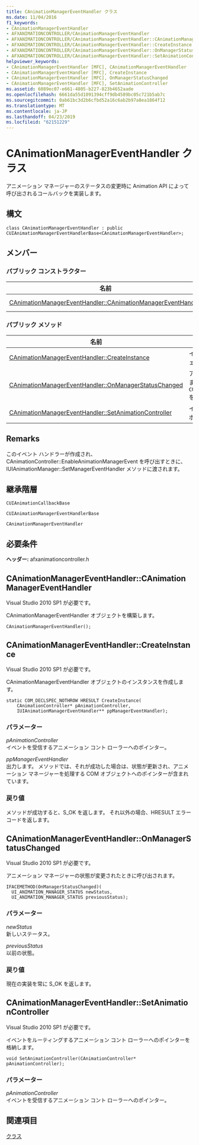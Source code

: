 ```yaml
---
title: CAnimationManagerEventHandler クラス
ms.date: 11/04/2016
f1_keywords:
- CAnimationManagerEventHandler
- AFXANIMATIONCONTROLLER/CAnimationManagerEventHandler
- AFXANIMATIONCONTROLLER/CAnimationManagerEventHandler::CAnimationManagerEventHandler
- AFXANIMATIONCONTROLLER/CAnimationManagerEventHandler::CreateInstance
- AFXANIMATIONCONTROLLER/CAnimationManagerEventHandler::OnManagerStatusChanged
- AFXANIMATIONCONTROLLER/CAnimationManagerEventHandler::SetAnimationController
helpviewer_keywords:
- CAnimationManagerEventHandler [MFC], CAnimationManagerEventHandler
- CAnimationManagerEventHandler [MFC], CreateInstance
- CAnimationManagerEventHandler [MFC], OnManagerStatusChanged
- CAnimationManagerEventHandler [MFC], SetAnimationController
ms.assetid: 6089ec07-e661-4805-b227-823b4652aade
ms.openlocfilehash: 6661da55d1091394cff9db4589bc05c721b5ab7c
ms.sourcegitcommit: 0ab61bc3d2b6cfbd52a16c6ab2b97a8ea1864f12
ms.translationtype: MT
ms.contentlocale: ja-JP
ms.lasthandoff: 04/23/2019
ms.locfileid: "62151229"
---
```

# <a name="canimationmanagereventhandler-class"></a>CAnimationManagerEventHandler クラス

アニメーション マネージャーのステータスの変更時に Animation API によって呼び出されるコールバックを実装します。

## <a name="syntax"></a>構文

```
class CAnimationManagerEventHandler : public CUIAnimationManagerEventHandlerBase<CAnimationManagerEventHandler>;
```

## <a name="members"></a>メンバー

### <a name="public-constructors"></a>パブリック コンストラクター

|名前|説明|
|----------|-----------------|
|[CAnimationManagerEventHandler::CAnimationManagerEventHandler](#canimationmanagereventhandler)|`CAnimationManagerEventHandler` オブジェクトを構築します。|

### <a name="public-methods"></a>パブリック メソッド

|名前|説明|
|----------|-----------------|
|[CAnimationManagerEventHandler::CreateInstance](#createinstance)|インスタンスを作成します`CAnimationManagerEventHandler`オブジェクト。|
|[CAnimationManagerEventHandler::OnManagerStatusChanged](#onmanagerstatuschanged)|アニメーション マネージャーの状態が変更されたときに呼び出されます。 ( `CUIAnimationManagerEventHandlerBase::OnManagerStatusChanged`をオーバーライドします)。|
|[CAnimationManagerEventHandler::SetAnimationController](#setanimationcontroller)|イベントをルーティングするアニメーション コント ローラーへのポインターを格納します。|

## <a name="remarks"></a>Remarks

このイベント ハンドラーが作成され、CAnimationController::EnableAnimationManagerEvent を呼び出すときに、IUIAnimationManager::SetManagerEventHandler メソッドに渡されます。

## <a name="inheritance-hierarchy"></a>継承階層

`CUIAnimationCallbackBase`

`CUIAnimationManagerEventHandlerBase`

`CAnimationManagerEventHandler`

## <a name="requirements"></a>必要条件

**ヘッダー:** afxanimationcontroller.h

##  <a name="canimationmanagereventhandler"></a>  CAnimationManagerEventHandler::CAnimationManagerEventHandler

Visual Studio 2010 SP1 が必要です。

CAnimationManagerEventHandler オブジェクトを構築します。

```
CAnimationManagerEventHandler();
```

##  <a name="createinstance"></a>  CAnimationManagerEventHandler::CreateInstance

Visual Studio 2010 SP1 が必要です。

CAnimationManagerEventHandler オブジェクトのインスタンスを作成します。

```
static COM_DECLSPEC_NOTHROW HRESULT CreateInstance(
    CAnimationController* pAnimationController,
    IUIAnimationManagerEventHandler** ppManagerEventHandler);
```

### <a name="parameters"></a>パラメーター

*pAnimationController*<br/>
イベントを受信するアニメーション コント ローラーへのポインター。

*ppManagerEventHandler*<br/>
出力します。 メソッドでは、それが成功した場合は、状態が更新され、アニメーション マネージャーを処理する COM オブジェクトへのポインターが含まれています。

### <a name="return-value"></a>戻り値

メソッドが成功すると、S_OK を返します。 それ以外の場合、HRESULT エラー コードを返します。

##  <a name="onmanagerstatuschanged"></a>  CAnimationManagerEventHandler::OnManagerStatusChanged

Visual Studio 2010 SP1 が必要です。

アニメーション マネージャーの状態が変更されたときに呼び出されます。

```
IFACEMETHOD(OnManagerStatusChanged)(
  UI_ANIMATION_MANAGER_STATUS newStatus,
  UI_ANIMATION_MANAGER_STATUS previousStatus);
```

### <a name="parameters"></a>パラメーター

*newStatus*<br/>
新しいステータス。

*previousStatus*<br/>
以前の状態。

### <a name="return-value"></a>戻り値

現在の実装を常に S_OK を返します。

##  <a name="setanimationcontroller"></a>  CAnimationManagerEventHandler::SetAnimationController

Visual Studio 2010 SP1 が必要です。

イベントをルーティングするアニメーション コント ローラーへのポインターを格納します。

```
void SetAnimationController(CAnimationController* pAnimationController);
```

### <a name="parameters"></a>パラメーター

*pAnimationController*<br/>
イベントを受信するアニメーション コント ローラーへのポインター。

## <a name="see-also"></a>関連項目

[クラス](../../mfc/reference/mfc-classes.md)
